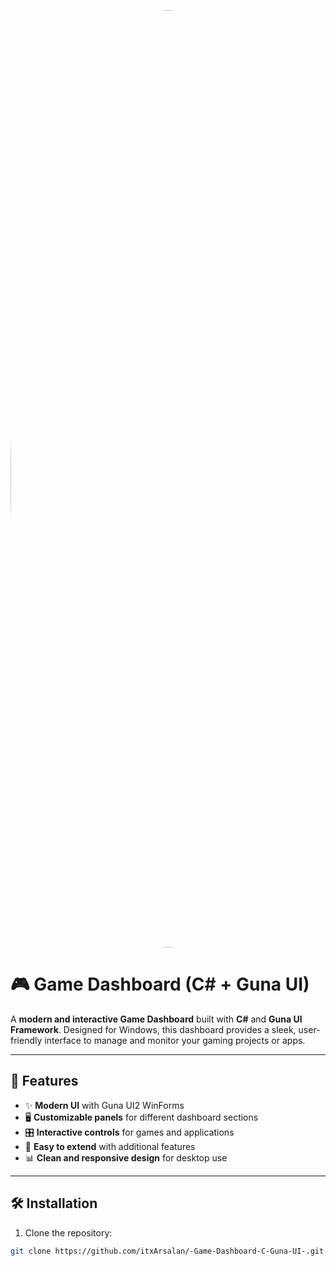 <p align="center">
  <img src="https://i.postimg.cc/28gXTCwn/project.jpg" width="1500" alt="My Photo" style="border-radius:1500%">
</p>

# 🎮 Game Dashboard (C# + Guna UI)

A **modern and interactive Game Dashboard** built with **C#** and **Guna UI Framework**. Designed for Windows, this dashboard provides a sleek, user-friendly interface to manage and monitor your gaming projects or apps.  

---

## 🚀 Features

- ✨ **Modern UI** with Guna UI2 WinForms  
- 🖥️ **Customizable panels** for different dashboard sections  
- 🎛️ **Interactive controls** for games and applications  
- 🧩 **Easy to extend** with additional features  
- 📊 **Clean and responsive design** for desktop use  

---

## 🛠️ Installation

1. Clone the repository:

```bash
git clone https://github.com/itxArsalan/-Game-Dashboard-C-Guna-UI-.git
